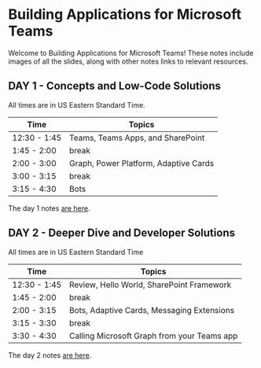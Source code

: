 # Building Applications for Microsoft Teams

Welcome to Building Applications for Microsoft Teams! These notes include images of all the slides, along with other notes links to relevant resources.

## DAY 1 - Concepts and Low-Code Solutions

All times are in US Eastern Standard Time.

| Time | Topics |
|-----|-----|
| 12:30 - 1:45 | Teams, Teams Apps, and SharePoint |
| 1:45 - 2:00 | break |
| 2:00 - 3:00 | Graph, Power Platform, Adaptive Cards |
| 3:00 - 3:15 | break |
| 3:15 - 4:30 | Bots |

The day 1 notes [are here](./Part1.md).

## DAY 2 - Deeper Dive and Developer Solutions

All times are in US Eastern Standard Time

| Time | Topics |
|-----|-----|
| 12:30 - 1:45 | Review, Hello World, SharePoint Framework |
| 1:45 - 2:00 | break |
| 2:00 - 3:15 | Bots, Adaptive Cards, Messaging Extensions |
| 3:15 - 3:30 | break |
| 3:30 - 4:30 | Calling Microsoft Graph from your Teams app |

The day 2 notes [are here](./Part2.md).
